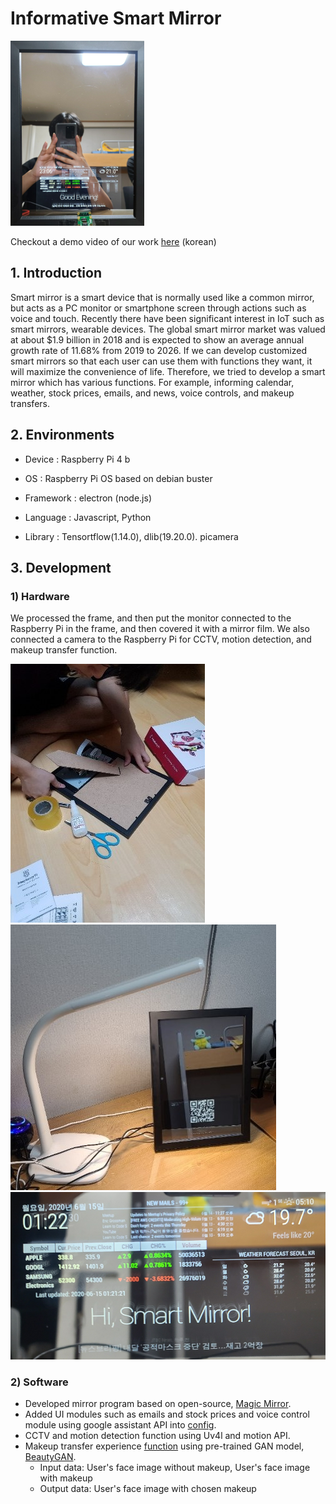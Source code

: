 # Informative Smart Mirror

![hardware4](etc/hardware4.png)

Checkout a demo video of our work [here](https://www.youtube.com/watch?v=BQvdD-lqlTo&feature=youtu.be) (korean)

## 1. Introduction

Smart mirror is a smart device that is normally used like a common mirror, but acts as a PC monitor or smartphone screen through actions such as voice and touch. Recently there have been significant interest in IoT such as smart mirrors, wearable devices. The global smart mirror market was valued at about $1.9 billion in 2018 and is expected to show an average annual growth rate of 11.68% from 2019 to 2026. If we can develop customized smart mirrors so that each user can use them with functions they want, it will maximize the convenience of life. Therefore, we tried to develop a smart mirror which has various functions. For example, informing calendar, weather, stock prices, emails, and news, voice controls, and makeup transfers.

## 2. Environments

- Device : Raspberry Pi 4 b

- OS : Raspberry Pi OS based on debian buster

- Framework : electron (node.js)

- Language : Javascript, Python

- Library : Tensortflow(1.14.0), dlib(19.20.0). picamera

## 3. Development

### 1) Hardware

We processed the frame, and then put the monitor connected to the Raspberry Pi in the frame, and then covered it with a mirror film. We also connected a camera to the Raspberry Pi for CCTV, motion detection, and makeup transfer function.

<!-- ![hardware1](etc/hardware1.jpg) -->

![hardware2](etc/hardware2.jpg)
![hardware3](etc/hardware3.jpg)
![hardware5](etc/hardware5.png)

### 2) Software

- Developed mirror program based on open-source, [Magic Mirror](https://github.com/MichMich/MagicMirror).
- Added UI modules such as emails and stock prices and voice control module using google assistant API into [config](config.js).
- CCTV and motion detection function using Uv4l and motion API.
- Makeup transfer experience [function](makeup.py) using pre-trained GAN model, [BeautyGAN](https://github.com/Honlan/BeautyGAN).
  - Input data: User's face image without makeup, User's face image with makeup
  - Output data: User's face image with chosen makeup
